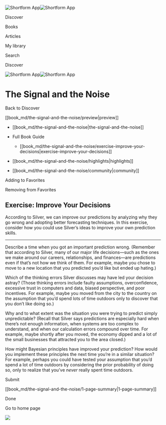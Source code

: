 ![Shortform App](/img/logo.36a2399e.svg)![Shortform App](/img/logo-dark.70c1b072.svg)

Discover

Books

Articles

My library

Search

Discover

![Shortform App](/img/logo.36a2399e.svg)![Shortform App](/img/logo-dark.70c1b072.svg)

# The Signal and the Noise

Back to Discover

[[book_md/the-signal-and-the-noise/preview|preview]]

  * [[book_md/the-signal-and-the-noise|the-signal-and-the-noise]]
  * Full Book Guide

    * [[book_md/the-signal-and-the-noise/exercise-improve-your-decisions|exercise-improve-your-decisions]]
  * [[book_md/the-signal-and-the-noise/highlights|highlights]]
  * [[book_md/the-signal-and-the-noise/community|community]]



Adding to Favorites 

Removing from Favorites 

## Exercise: Improve Your Decisions

According to Silver, we can improve our predictions by analyzing why they go wrong and adopting better forecasting techniques. In this exercise, consider how you could use Silver’s ideas to improve your own prediction skills.

* * *

Describe a time when you got an important prediction wrong. (Remember that according to Silver, many of our major life decisions—such as the ones we make around our careers, relationships, and finances—are predictions even if that’s not how we think of them. For example, maybe you chose to move to a new location that you predicted you’d like but ended up hating.)

Which of the thinking errors Silver discusses may have led your decision astray? (Those thinking errors include faulty assumptions, overconfidence, excessive trust in computers and data, biased perspective, and poor incentives. For example, maybe you moved from the city to the country on the assumption that you’d spend lots of time outdoors only to discover that you don’t like doing so.)

Why and to what extent was the situation you were trying to predict simply unpredictable? (Recall that Silver says predictions are especially hard when there’s not enough information, when systems are too complex to understand, and when our calculation errors compound over time. For example, maybe shortly after you moved, the economy dipped and a lot of the small businesses that attracted you to the area closed.)

How might Bayesian principles have improved your prediction? How would you implement these principles the next time you’re in a similar situation? For example, perhaps you could have tested your assumption that you’d spend a lot of time outdoors by considering the prior probability of doing so, only to realize that you’ve _never_ really spent time outdoors.

Submit 

[[book_md/the-signal-and-the-noise/1-page-summary|1-page-summary]]

Done

Go to home page 

![](https://bat.bing.com/action/0?ti=56018282&Ver=2&mid=192bccca-5adf-4a01-ab15-28dc18199dcb&sid=1711133063fa11eebdec89a8b8ae3bbc&vid=171147a063fa11eea7440fcfeb230d96&vids=0&msclkid=N&pi=0&lg=en-US&sw=800&sh=600&sc=24&nwd=1&tl=Shortform%20%7C%20Book&p=https%3A%2F%2Fwww.shortform.com%2Fapp%2Fbook%2Fthe-signal-and-the-noise%2Fexercise-improve-your-decisions&r=&lt=403&evt=pageLoad&sv=1&rn=703125)
